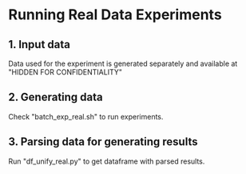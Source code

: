 # Running Real Data Experiments

## 1. Input data

Data used for the experiment is generated separately and available at "HIDDEN FOR CONFIDENTIALITY"

## 2. Generating data

Check "batch_exp_real.sh" to run experiments.

## 3. Parsing data for generating results

Run "df_unify_real.py" to get dataframe with parsed results.